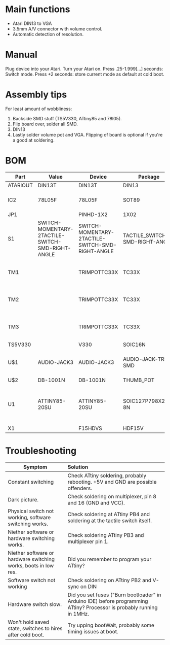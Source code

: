 # Main functions
* Atari DIN13 to VGA
* 3.5mm A/V connector with volume control.
* Automatic detection of resolution.

# Manual
Plug device into your Atari.
Turn your Atari on.
Press .25-1.999[...] seconds: Switch mode.
Press +2 seconds: store current mode as default at cold boot.

# Assembly tips
For least amount of wobbliness:
1. Backside SMD stuff (TS5V330, ATtiny85 and 78l05). 
2. Flip board over, solder all SMD.
3. DIN13
4. Lastly solder volume pot and VGA. Flipping of board is optional if you're a good at soldering.

# BOM
Part|Value|Device|Package|Description|MF|MPN|OC_FARNELL|OC_NEWARK|PACKAGE|PROD_ID|SUPPLIER|
--|--|----|----|---|--|---|-|-|-|-|-|
ATARIOUT|DIN13T|DIN13T|DIN13|||||||||
IC2|78L05F|78L05F|SOT89|POSITOIV-VOLTAGE REGULATORS||||||||
JP1||PINHD-1X2|1X02|PIN HEADER||||||||
S1|SWITCH-MOMENTARY-2TACTILE-SWITCH-SMD-RIGHT-ANGLE|SWITCH-MOMENTARY-2TACTILE-SWITCH-SMD-RIGHT-ANGLE|TACTILE_SWITCH-SMD-RIGHT-ANGLE|Various NO switches- pushbuttons, reed, etc||||||COMP-12265||
TM1||TRIMPOTTC33X|TC33X|SMT trimmer potentiometer part number TC33X||||||||
TM2||TRIMPOTTC33X|TC33X|SMT trimmer potentiometer part number TC33X||||||||
TM3||TRIMPOTTC33X|TC33X|SMT trimmer potentiometer part number TC33X||||||||
TS5V330||V330|SOIC16N|||||||||
U$1|AUDIO-JACK3|AUDIO-JACK3|AUDIO-JACK-TRRS-SMD|Audio jack - 3.5mm TRRS variety - two rings.||||||CONN-10676||
U$2|DB-1001N|DB-1001N|THUMB_POT|Multicomp||||||||
U1|ATTINY85-20SU|ATTINY85-20SU|SOIC127P798X216-8N|8-bit Microcontroller with In-System Programmable Flash||ATTINY85-20SU|1455164|58M3797|SOIC-8||Atmel|
X1||F15HDVS|HDF15V|SUB-D|||unknown|unknown||||


# Troubleshooting
 Symptom        | Solution|
| ------------- |:------|
|Constant switching|Check ATtiny soldering, probably rebooting. +5V and GND are possible offenders.|
|Dark picture.|Check soldering on multiplexer, pin 8 and 16 (GND and VCC).|
|Physical switch not working, software switching works.| Check soldering at ATtiny PB4 and soldering at the tactile switch itself.|
|Niether software or hardware switching works.| Check soldering ATtiny PB3 and multiplexer pin 1.|
|Niether software or hardware switching works, boots in low res.| Did you remember to program your ATtiny?|
|Software switch not working|Check soldering on ATtiny PB2 and V-sync on DIN|
|Hardware switch slow.|Did you set fuses ("Burn bootloader" in Arduino IDE) before programming ATtiny? Processor is probably running in 1MHz.|
|Won't hold saved state, switches to hires after cold boot.|Try upping bootWait, probably some timing issues at boot.|
